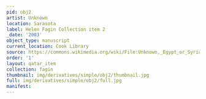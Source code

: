 ```yaml
---
pid: obj2
artist: Unknown
location: Sarasota
label: Helen Fagin Collection item 2
_date: '2003'
object_type: manuscript
current_location: Cook Library
source: https://commons.wikimedia.org/wiki/File:Unknown,_Egypt_or_Syria,_14th_Century_-_Sulwan_Al-Muta%27a_-_Google_Art_Project.jpg
order: '1'
layout: qatar_item
collection: fagin
thumbnail: img/derivatives/simple/obj2/thumbnail.jpg
full: img/derivatives/simple/obj2/full.jpg
manifest: 
---
```


